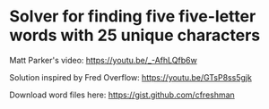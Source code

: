 # Solver for finding five five-letter words with 25 unique characters

Matt Parker's video: https://youtu.be/_-AfhLQfb6w

Solution inspired by Fred Overflow: https://youtu.be/GTsP8ss5gjk

Download word files here: https://gist.github.com/cfreshman
